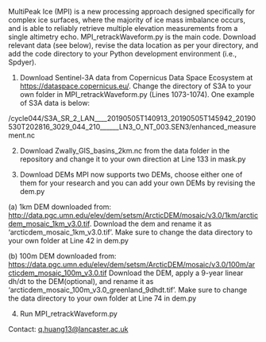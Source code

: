 MultiPeak Ice (MPI) is a new processing approach designed specifically for complex ice surfaces, where the majority of ice mass imbalance occurs, and is able to reliably retrieve multiple elevation measurements from a single altimetry echo. MPI_retrackWaveform.py is the main code. Download relevant data (see below), revise the data location as per your directory, and add the code directory to your Python development environment (i.e., Spdyer).

1.	Download Sentinel-3A data from Copernicus Data Space Ecosystem at https://dataspace.copernicus.eu/. Change the directory of S3A to your own folder in MPI_retrackWaveform.py (Lines 1073-1074). One example of S3A data is below:

/cycle044/S3A_SR_2_LAN____20190505T140913_20190505T145942_20190530T202816_3029_044_210______LN3_O_NT_003.SEN3/enhanced_measurement.nc


2.	Download Zwally_GIS_basins_2km.nc from the data folder in the repository and change it to your own direction at Line 133 in mask.py
 

3.	Download DEMs
MPI now supports two DEMs, choose either one of them for your research and you can add your own DEMs by revising the dem.py
 
  (a) 1km DEM downloaded from: http://data.pgc.umn.edu/elev/dem/setsm/ArcticDEM/mosaic/v3.0/1km/arcticdem_mosaic_1km_v3.0.tif.
Download the dem and rename it as ‘arcticdem_mosaic_1km_v3.0.tif’. Make sure to change the data directory to your own folder at Line 42 in dem.py
 
  (b) 100m DEM downloaded from: https://data.pgc.umn.edu/elev/dem/setsm/ArcticDEM/mosaic/v3.0/100m/arcticdem_mosaic_100m_v3.0.tif
Download the DEM, apply a 9-year linear dh/dt to the DEM(optional), and rename it as ‘arcticdem_mosaic_100m_v3.0_greenland_9dhdt.tif’. Make sure to change the data directory to your own folder at Line 74 in dem.py

4. Run MPI_retrackWaveform.py

Contact: q.huang13@lancaster.ac.uk
